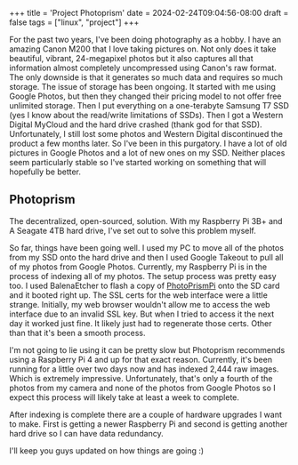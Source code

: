 +++
title = 'Project Photoprism'
date = 2024-02-24T09:04:56-08:00
draft = false
tags = ["linux", "project"]
+++

For the past two years, I've been doing photography as a hobby. I have an amazing Canon M200 that I love taking pictures on. Not only does it take beautiful, vibrant, 24-megapixel photos but it also captures all that information almost completely uncompressed using Canon's raw format. The only downside is that it generates so much data and requires so much storage. The issue of storage has been ongoing. It started with me using Google Photos, but then they changed their pricing model to not offer free unlimited storage. Then I put everything on a one-terabyte Samsung T7 SSD (yes I know about the read/write limitations of SSDs). Then I got a Western Digital MyCloud and the hard drive crashed (thank god for that SSD). Unfortunately, I still lost some photos and Western Digital discontinued the product a few months later. So I've been in this purgatory. I have a lot of old pictures in Google Photos and a lot of new ones on my SSD. Neither places seem particularly stable so I've started working on something that will hopefully be better.


## Photoprism
The decentralized, open-sourced, solution. With my Raspberry Pi 3B+ and A Seagate 4TB hard drive, I've set out to solve this problem myself. 

So far, things have been going well. I used my PC to move all of the photos from my SSD onto the hard drive and then I used Google Takeout to pull all of my photos from Google Photos. Currently, my Raspberry Pi is in the process of indexing all of my photos. The setup process was pretty easy too. I used BalenaEtcher to flash a copy of [PhotoPrismPi](https://docs.photoprism.app/getting-started/raspberry-pi/microsd-image/) onto the SD card and it booted right up. The SSL certs for the web interface were a little strange. Initially, my web browser wouldn't allow me to access the web interface due to an invalid SSL key. But when I tried to access it the next day it worked just fine. It likely just had to regenerate those certs. Other than that it's been a smooth process.

I'm not going to lie using it can be pretty slow but Photoprism recommends using a Raspberry Pi 4 and up for that exact reason. Currently, it's been running for a little over two days now and has indexed 2,444 raw images. Which is extremely impressive. Unfortunately, that's only a fourth of the photos from my camera and none of the photos from Google Photos so I expect this process will likely take at least a week to complete.

After indexing is complete there are a couple of hardware upgrades I want to make. First is getting a newer Raspberry Pi and second is getting another hard drive so I can have data redundancy.

I'll keep you guys updated on how things are going :)

